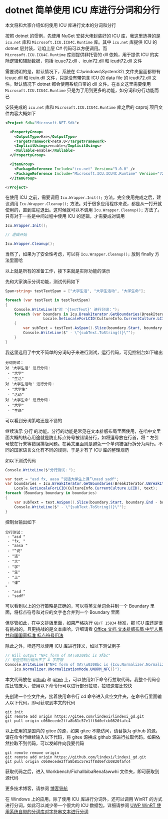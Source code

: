 # dotnet 简单使用 ICU 库进行分词和分行

本文将和大家介绍如何使用 ICU 库进行文本的分词和分行

<!--more-->
<!-- CreateTime:2024/12/23 07:05:34 -->
<!-- 发布 -->
<!-- 博客 -->

按照 dotnet 的惯例，先使用 NuGet 安装大佬封装好的 ICU 库，我这里选择的是 `icu.net` 库和 `Microsoft.ICU.ICU4C.Runtime` 库。其中 `icu.net` 库提供 ICU 的 dotnet 层封装，让咱上层 C# 代码可以方便调用。而 `Microsoft.ICU.ICU4C.Runtime` 库则提供非托管的 dll 依赖，用于提供 ICU 的实际逻辑和辅助数据，包括 icuuc72.dll 、icuin72.dll 和 icudt72.dll 文件

需要说明的是，默认情况下，系统在 C:\windows\System32\ 文件夹里面都带有 icuuc.dll 和 icuin.dll 文件，只是没有带包含 ICU 的 data file 的 icudt72.dll 文件。默认情况下 dotnet 都会使用系统自带的 dll 文件。在本文这里需要使用 `Microsoft.ICU.ICU4C.Runtime` 只是为了用到更多的功能，如分词和分行功能而已

安装完成的 `icu.net` 库和 `Microsoft.ICU.ICU4C.Runtime` 库之后的 csproj 项目文件内容大概如下

```xml
<Project Sdk="Microsoft.NET.Sdk">

  <PropertyGroup>
    <OutputType>Exe</OutputType>
    <TargetFramework>net9.0</TargetFramework>
    <ImplicitUsings>enable</ImplicitUsings>
    <Nullable>enable</Nullable>
  </PropertyGroup>

  <ItemGroup>
    <PackageReference Include="icu.net" Version="3.0.0" />
    <PackageReference Include="Microsoft.ICU.ICU4C.Runtime" Version="72.1.0.3" />
  </ItemGroup>

</Project>
```

在使用 ICU 之前，需要调用 `Icu.Wrapper.Init();` 方法。完全使用完成之后，建议调用 `Icu.Wrapper.Cleanup();` 方法。对于很多应用程序来说，都是从一打开就使用的，直到进程退出。这时候就可以不调用 `Icu.Wrapper.Cleanup();` 方法了。只有对于一些是中间过程中使用 ICU 的逻辑，才需要成对调用

```csharp
Icu.Wrapper.Init();

// 逻辑开始

Icu.Wrapper.Cleanup();
```

当然了，如果为了安全性考虑，可以将 `Icu.Wrapper.Cleanup();` 放到 finally 方法里面哈

以上就是所有的准备工作，接下来就是实际功能的演示

先和大家演示分词功能，测试代码如下

```csharp
Span<string> testTextSpan = ["大学生活", "大学生活动", "大学生命"];

foreach (var testText in testTextSpan)
{
    Console.WriteLine($"对 '{testText}' 进行分词：");
    foreach (var boundary in Icu.BreakIterator.GetBoundaries(BreakIterator.UBreakIteratorType.WORD,
                 Locale.GetLocaleForLCID(CultureInfo.CurrentCulture.LCID), testText))
    {
        var subText = testText.AsSpan().Slice(boundary.Start, boundary.End - boundary.Start);
        Console.WriteLine($" - \"{subText.ToString()}\"");
    }
}
```

我这里选用了中文不简单的分词句子来进行测试，运行代码，可见控制台如下输出

```
分词测试：
对 '大学生活' 进行分词：
 - "大学"
 - "生活"
对 '大学生活动' 进行分词：
 - "大学生"
 - "活动"
对 '大学生命' 进行分词：
 - "大学"
 - "生命"
```

可以看到分词策略还是不错的

继续演示 分行 的功能。分行的功能是常见在文本排版布局里面使用，在咱中文里面大概的核心用途就是防止标点符号被错误分行，如将逗号放在行首，将 `“` 左引号放在行末等错误排版问题。在英文里面则是避免一个单词被强行拆分为两行。不同的国家语言文化有不同的规则，于是才有了 ICU 库的整理规范

如以下测试代码

```csharp
Console.WriteLine($"分行测试：");

var text = "asd fx, aasa “说话大学生上课”\nasd sadf";
var boundaries = Icu.BreakIterator.GetBoundaries(BreakIterator.UBreakIteratorType.LINE,
    Locale.GetLocaleForLCID(CultureInfo.CurrentCulture.LCID), text);
foreach (Boundary boundary in boundaries)
{
    var subText = text.AsSpan().Slice(boundary.Start, boundary.End - boundary.Start);
    Console.WriteLine($" - \"{subText.ToString()}\"");
}
```

控制台输出如下

```
分行测试：
 - "asd "
 - "fx, "
 - "aasa "
 - "“说"
 - "话"
 - "大"
 - "学"
 - "生"
 - "上"
 - "课”
"
 - "asd "
 - "sadf"
```

可以看到以上的分行策略是正确的，可以将英文单词合并到一个 Boundary 里面，将标点符号和对应的文字也合并到一个 Boundary 里面

但尽管如此，在中文排版里面，如果严格执行 `GB/T 15834` 标准，那 ICU 库还是很有挑战的，且更挑战的是文本库哈。详细请看 [Office 文档 文本排版布局 中华人民共和国国家标准 标点符号用法](https://blog.lindexi.com/post/Office-%E6%96%87%E6%A1%A3-%E6%96%87%E6%9C%AC%E6%8E%92%E7%89%88%E5%B8%83%E5%B1%80-%E4%B8%AD%E5%8D%8E%E4%BA%BA%E6%B0%91%E5%85%B1%E5%92%8C%E5%9B%BD%E5%9B%BD%E5%AE%B6%E6%A0%87%E5%87%86-%E6%A0%87%E7%82%B9%E7%AC%A6%E5%8F%B7%E7%94%A8%E6%B3%95.html )

除此之外，咱还可以使用 ICU 库进行转义，如以下测试例子

```csharp
// Will output "NFC form of XA\u0308bc is XÄbc"
// 有些控制台输出不了 Ä 字符哦
Console.WriteLine($"NFC form of XA\\u0308bc is {Icu.Normalizer.Normalize("XA\u0308bc",
    Icu.Normalizer.UNormalizationMode.UNORM_NFC)}");
```

本文代码放在 [github](https://github.com/lindexi/lindexi_gd/tree/c060ecede2ffa8b81c57e1ff8d0efcb0820fafc4/Workbench/FichallbibaRenafawwhi) 和 [gitee](https://gitee.com/lindexi/lindexi_gd/tree/c060ecede2ffa8b81c57e1ff8d0efcb0820fafc4/Workbench/FichallbibaRenafawwhi) 上，可以使用如下命令行拉取代码。我整个代码仓库比较庞大，使用以下命令行可以进行部分拉取，拉取速度比较快

先创建一个空文件夹，接着使用命令行 cd 命令进入此空文件夹，在命令行里面输入以下代码，即可获取到本文的代码

```
git init
git remote add origin https://gitee.com/lindexi/lindexi_gd.git
git pull origin c060ecede2ffa8b81c57e1ff8d0efcb0820fafc4
```

以上使用的是国内的 gitee 的源，如果 gitee 不能访问，请替换为 github 的源。请在命令行继续输入以下代码，将 gitee 源换成 github 源进行拉取代码。如果依然拉取不到代码，可以发邮件向我要代码

```
git remote remove origin
git remote add origin https://github.com/lindexi/lindexi_gd.git
git pull origin c060ecede2ffa8b81c57e1ff8d0efcb0820fafc4
```

获取代码之后，进入 Workbench/FichallbibaRenafawwhi 文件夹，即可获取到源代码

更多技术博客，请参阅 [博客导航](https://blog.lindexi.com/post/%E5%8D%9A%E5%AE%A2%E5%AF%BC%E8%88%AA.html )

在 Windows 上的应用，除了使用 ICU 库进行分词外，还可以调用 WinRT 的方式进行分词。如此可以减少带一个很大的 ICU 数据包。详细请参阅 [UWP WinRT 使用系统自带的分词库对字符串文本进行分词](https://blog.lindexi.com/post/UWP-WinRT-%E4%BD%BF%E7%94%A8%E7%B3%BB%E7%BB%9F%E8%87%AA%E5%B8%A6%E7%9A%84%E5%88%86%E8%AF%8D%E5%BA%93%E5%AF%B9%E5%AD%97%E7%AC%A6%E4%B8%B2%E6%96%87%E6%9C%AC%E8%BF%9B%E8%A1%8C%E5%88%86%E8%AF%8D.html )